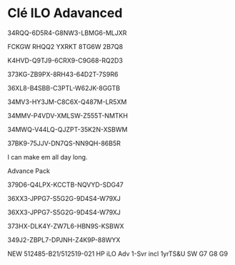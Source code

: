 # Clé ILO Adavanced 
 
34RQQ-6D5R4-G8NW3-LBMG6-MLJXR 
 
FCKGW RHQQ2 YXRKT 8TG6W 2B7Q8 
 
K4HVD-Q9TJ9-6CRX9-C9G68-RQ2D3 
 
373KG-ZB9PX-8RH43-64D2T-7S9R6 
 
36XL8-B4SBB-C3PTL-W62JK-8GGTB 
 
34MV3-HY3JM-C8C6X-Q487M-LR5XM 
 
34MMV-P4VDV-XMLSW-Z555T-NMTKH 
 
34MWQ-V44LQ-QJZPT-35K2N-XSBWM 
 
37BK9-75JJV-DN7QS-NN9QH-86B5R 
 
I can make em all day long. 
 
Advance Pack 
 
379D6-Q4LPX-KCCTB-NQVYD-SDG47 
 
36XX3-JPPG7-S5G2G-9D4S4-W79XJ 
 
36XX3-JPPG7-S5G2G-9D4S4-W79XJ 
 
373HX-DLK4Y-ZW7L6-HBN9S-KSBWX 
 
349J2-ZBPL7-DPJNH-Z4K9P-88WYX 
 
NEW 512485-B21/512519-021 HP iLO Adv 1-Svr incl 1yrTS&U SW G7 G8 G9 
